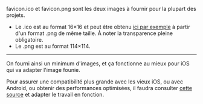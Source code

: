 favicon.ico et favicon.png sont les deux images à fournir pour la plupart des projets.

 - Le .ico est au format 16×16 et peut être obtenu [ici par exemple](http://convertico.com/) à partir d'un format .png de même taille. À noter la transparence pleine obligatoire.
 - Le .png est au format 114×114.

---

On fourni ainsi un minimum d'images, et ça fonctionne au mieux pour iOS qui va adapter l'image founie.

Pour assurer une compatibilité plus grande avec les vieux iOS, ou avec Android, ou obtenir des performances optimisées,
il faudra consulter [cette source](http://mathiasbynens.be/notes/touch-icons) et adapter le travail en fonction.